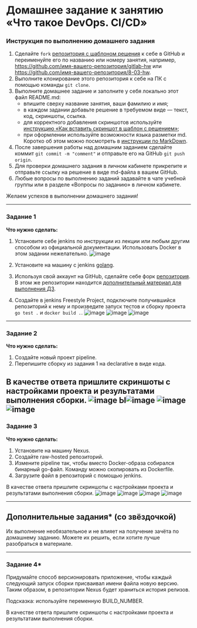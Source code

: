 # Домашнее задание к занятию «Что такое DevOps. СI/СD»

### Инструкция по выполнению домашнего задания

   1. Сделайте `fork` [репозитория c шаблоном решения](https://github.com/netology-code/sys-pattern-homework) к себе в GitHub и переименуйте его по названию или номеру занятия, например, https://github.com/имя-вашего-репозитория/gitlab-hw или https://github.com/имя-вашего-репозитория/8-03-hw.
   2. Выполните клонирование этого репозитория к себе на ПК с помощью команды `git clone`.
   3. Выполните домашнее задание и заполните у себя локально этот файл README.md:
      - впишите сверху название занятия, ваши фамилию и имя;
      - в каждом задании добавьте решение в требуемом виде — текст, код, скриншоты, ссылка.
      - для корректного добавления скриншотов используйте [инструкцию «Как вставить скриншот в шаблон с решением»](https://github.com/netology-code/sys-pattern-homework/blob/main/screen-instruction.md);
      - при оформлении используйте возможности языка разметки md. Коротко об этом можно посмотреть в [инструкции  по MarkDown](https://github.com/netology-code/sys-pattern-homework/blob/main/md-instruction.md).
   4. После завершения работы над домашним заданием сделайте коммит `git commit -m "comment"` и отправьте его на GitHub `git push origin`.
   5. Для проверки домашнего задания в личном кабинете прикрепите и отправьте ссылку на решение в виде md-файла в вашем GitHub.
   6. Любые вопросы по выполнению заданий задавайте в чате учебной группы или в разделе «Вопросы по заданию» в личном кабинете.
   
Желаем успехов в выполнении домашнего задания!

---

### Задание 1

**Что нужно сделать:**

1. Установите себе jenkins по инструкции из лекции или любым другим способом из официальной документации. Использовать Docker в этом задании нежелательно.
![image](https://github.com/Wernigerode23/Vernigorov-homeworks/assets/153208339/c9be564c-38ac-4476-865a-6b7617409cde)

   
2. Установите на машину с jenkins [golang](https://golang.org/doc/install).
  
3. Используя свой аккаунт на GitHub, сделайте себе форк [репозитория](https://github.com/netology-code/sdvps-materials.git). В этом же репозитории находится [дополнительный материал для выполнения ДЗ](https://github.com/netology-code/sdvps-materials/blob/main/CICD/8.2-hw.md).

4. Создайте в jenkins Freestyle Project, подключите получившийся репозиторий к нему и произведите запуск тестов и сборку проекта ```go test .``` и  ```docker build .```.
   ![image](https://github.com/Wernigerode23/Vernigorov-homeworks/assets/153208339/59cf82ec-3887-46b3-9b96-b7d03efd0302)
   ![image](https://github.com/Wernigerode23/Vernigorov-homeworks/assets/153208339/0dea0ac0-c54f-4582-85f5-cfea4ee184f1)
   ![image](https://github.com/Wernigerode23/Vernigorov-homeworks/assets/153208339/c5ae75aa-827b-4b00-a521-759013c821b6)
  


---

### Задание 2

**Что нужно сделать:**

1. Создайте новый проект pipeline.
2. Перепишите сборку из задания 1 на declarative в виде кода.

В качестве ответа пришлите скриншоты с настройками проекта и результатами выполнения сборки.
![image](https://github.com/Wernigerode23/Vernigorov-homeworks/assets/153208339/62a83e92-e095-4d12-976f-80ca3124cc3d)
Ы![image](https://github.com/Wernigerode23/Vernigorov-homeworks/assets/153208339/d88a652b-d5c3-4b80-a06e-1d6323b14935)
![image](https://github.com/Wernigerode23/Vernigorov-homeworks/assets/153208339/a7ae3474-40af-4094-aeee-7d6f0ad36550)
![image](https://github.com/Wernigerode23/Vernigorov-homeworks/assets/153208339/241ef340-96c3-41c9-bf18-3c83986f3f82)
-

### Задание 3

**Что нужно сделать:**

1. Установите на машину Nexus.
1. Создайте raw-hosted репозиторий.
1. Измените pipeline так, чтобы вместо Docker-образа собирался бинарный go-файл. Команду можно скопировать из Dockerfile.
1. Загрузите файл в репозиторий с помощью jenkins.

В качестве ответа пришлите скриншоты с настройками проекта и результатами выполнения сборки.
![image](https://github.com/Wernigerode23/Vernigorov-homeworks/assets/153208339/6ce23f64-5a1c-417a-af29-f89a44fb53fa)
![image](https://github.com/Wernigerode23/Vernigorov-homeworks/assets/153208339/a593604f-85fa-4978-a715-3a57dfbe2359)
![image](https://github.com/Wernigerode23/Vernigorov-homeworks/assets/153208339/c083d534-ec6b-4a57-8a4b-8eb376aab608)
![image](https://github.com/Wernigerode23/Vernigorov-homeworks/assets/153208339/2e8470bf-3cb2-42dd-ac27-7aa589079a48)

---
## Дополнительные задания* (со звёздочкой)

Их выполнение необязательное и не влияет на получение зачёта по домашнему заданию. Можете их решить, если хотите лучше разобраться в материале.

---

### Задание 4*

Придумайте способ версионировать приложение, чтобы каждый следующий запуск сборки присваивал имени файла новую версию. Таким образом, в репозитории Nexus будет храниться история релизов.

Подсказка: используйте переменную BUILD_NUMBER.

В качестве ответа пришлите скриншоты с настройками проекта и результатами выполнения сборки.
